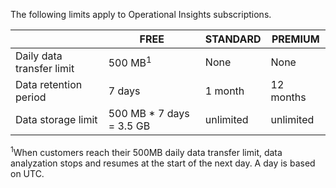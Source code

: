 <properties
   pageTitle="Operational Insights limits table"
   description="Describes system limits for Operational Insights."
   services="operational-insights"
   documentationCenter="NA"
   authors="bandersmsft"
   manager="jwhit"
   editor="" />

<tags
   ms.service="operational-insights"
   ms.devlang="NA"
   ms.topic="article"
   ms.tgt_pltfrm="NA"
   ms.workload="TBD"
   ms.date="07/01/2015"
   ms.author="banders" />


The following limits apply to Operational Insights subscriptions.

|  | FREE | STANDARD | PREMIUM |
| --- | --- | --- | --- |
| Daily data transfer limit |500 MB<sup>1</sup> |None |None |
| Data retention period |7 days |1 month |12 months |
| Data storage limit |500 MB * 7 days = 3.5 GB |unlimited |unlimited |

<sup>1</sup>When customers reach their 500MB daily data transfer limit, data analyzation stops and resumes at the start of the next day. A day is based on UTC.


